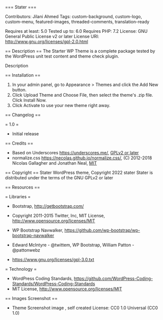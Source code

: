 === Stater ===

Contributors: Jilani Ahmed
Tags: custom-background, custom-logo, custom-menu, featured-images, threaded-comments, translation-ready

Requires at least: 5.0
Tested up to: 6.0
Requires PHP: 7.2
License: GNU General Public License v2 or later
License URI: http://www.gnu.org/licenses/gpl-2.0.html

== Description ==
The Starter WP Theme is a complete package tested by the WordPress unit test content and theme check plugin.

Description

== Installation ==

1. In your admin panel, go to Appearance > Themes and click the Add New button.
2. Click Upload Theme and Choose File, then select the theme's .zip file. Click Install Now.
3. Click Activate to use your new theme right away.

== Changelog ==

= 1.0 =
* Initial release

== Credits ==

* Based on Underscores https://underscores.me/, [GPLv2 or later](https://www.gnu.org/licenses/gpl-2.0.html)
* normalize.css https://necolas.github.io/normalize.css/, (C) 2012-2018 Nicolas Gallagher and Jonathan Neal, [MIT](https://opensource.org/licenses/MIT)

== Copyright ==
Stater WordPress theme, Copyright 2022 stater
Stater is distributed under the terms of the GNU GPLv2 or later

== Resources ==

= Libraries =

* Bootstrap, http://getbootstrap.com/
* Copyright 2011-2015 Twitter, Inc, MIT License, http://www.opensource.org/licenses/MIT

* WP Bootstrap Navwalker, https://github.com/wp-bootstrap/wp-bootstrap-navwalker
* Edward McIntyre - @twittem, WP Bootstrap, William Patton - @pattonwebz
* https://www.gnu.org/licenses/gpl-3.0.txt

= Technology =

* WordPress Coding Standards, https://github.com/WordPress-Coding-Standards/WordPress-Coding-Standards
* MIT License, http://www.opensource.org/licenses/MIT

== Images Screenshot ==
* Theme Screenshot image , self created
License: CC0 1.0 Universal (CC0 1.0)